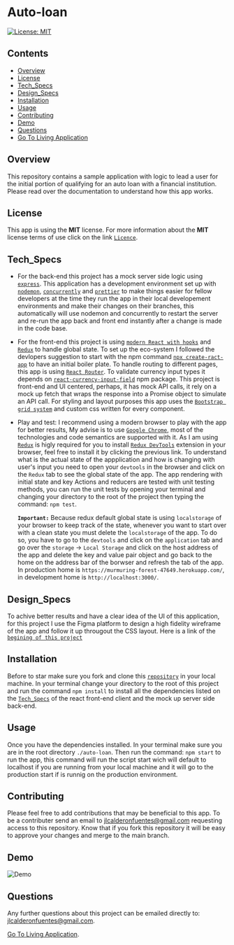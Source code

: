 # Auto-loan

[![License: MIT](https://img.shields.io/badge/License-MIT-yellow.svg)](https://opensource.org/licenses/MIT)

## Contents

- [Overview](#Overview)
- [License](#License)
- [Tech_Specs](#Tech_Specs)
- [Design_Specs](#Design_Specs)
- [Installation](#Installation)
- [Usage](#Usage)
- [Contributing](#Contributing)
- [Demo](#Demo)
- [Questions](#Questions)
- [Go To Living Application](https://murmuring-forest-47649.herokuapp.com/)

## Overview

This repository contains a sample application with logic to lead a user for the initial portion of qualifying for an auto loan with a financial institution. Please read over the documentation to understand how this app works.

## License

This app is using the **MIT** license. For more information about the **MIT** license terms of use click on the link [`Licence`](https://opensource.org/licenses/MIT).

## Tech_Specs

- For the back-end this project has a mock server side logic using [`express`](http://expressjs.com/). This application has a development environment set up with [`nodemon`](https://www.npmjs.com/package/nodemon), [`concurrently`](https://www.npmjs.com/package/concurrently) and [`prettier`](https://prettier.io/docs/en/) to make things easier for fellow developers at the time they run the app in their local developement environments and make their changes on their branches, this automatically will use nodemon and concurrently to restart the server and re-run the app back and front end instantly after a change is made in the code base.

- For the front-end this project is using [`modern React with hooks`](https://reactjs.org/docs/hooks-intro.html) and [`Redux`](https://redux.js.org/introduction/getting-started) to handle global state. To set up the eco-system I followed the devlopers suggestion to start with the npm command [`npx create-ract-app`](https://reactjs.org/docs/create-a-new-react-app.html) to have an initial boiler plate. To handle routing to different pages, this app is using [`React Router`](https://reactrouter.com/web/guides/quick-start). To validate currency input types it depends on [`react-currency-input-field`](https://www.npmjs.com/package/react-currency-input-field) npm package. This project is front-end and UI centered, perhaps, it has mock API calls, it rely on a mock up fetch that wraps the response into a Promise object to simulate an API call. For styling and layout purposes this app uses the [`Bootstrap grid system`](https://getbootstrap.com/docs/4.5/layout/grid/) and custom css written for every component.

- Play and test: I recommend using a modern browser to play with the app for better results, My advise is to use [`Google Chrome`](https://www.google.com/chrome/?brand=CHBD&geo=US&gclid=CjwKCAiAp4KCBhB6EiwAxRxbpNlRVQYlsxd6Xrdaxx1r656gunSF-wEG2UKGHXRDl7MdqteyoGzD7hoCo3AQAvD_BwE&gclsrc=aw.ds), most of the technologies and code semantics are supported with it. As I am using [`Redux`](https://redux.js.org/introduction/getting-started) is higly required for you to install [`Redux DevTools`](https://chrome.google.com/webstore/detail/redux-devtools/lmhkpmbekcpmknklioeibfkpmmfibljd?hl=en) extension in your browser, feel free to install it by clicking the previous link. To understand what is the actual state of the appplication and how is changing with user's input you need to open your `devtools` in the browser and click on the `Redux` tab to see the global state of the app. The app rendering with initial state and key Actions and reducers are tested with unit testing methods, you can run the unit tests by opening your terminal and changing your directory to the root of the project then typing the command: `npm test`.

  **`Important:`** Because redux default global state is using `localstorage` of your browser to keep track of the state, whenever you want to start over with a clean state you must delete the `localstorage` of the app. To do so, you have to go to the `devtools` and click on the `application` tab and go over the `storage` -> `Local Storage` and click on the host address of the app and delete the key and value pair object and go back to the home on the address bar of the borwser and refresh the tab of the app. In production home is `https://murmuring-forest-47649.herokuapp.com/`, in development home is `http://localhost:3000/`.

## Design_Specs

To achive better results and have a clear idea of the UI of this application, for this project I use the Figma platform to design a high fidelity wireframe of the app and follow it up througout the CSS layout. Here is a link of the [`begining of this project`](https://www.figma.com/files/project/19851673/Pre-Qualification-Auto-Loan-Web-App?fuid=915755752343741330)

## Installation

Before to star make sure you fork and clone this [`repository`](https://github.com/jlcalderon/auto-loan) in your local machine. In your terminal change your directory to the root of this project and run the command `npm install` to install all the dependencies listed on the [`Tech_Specs`](#Tech_Specs) of the react front-end client and the mock up server side back-end.

## Usage

Once you have the dependencies installed. In your terminal make sure you are in the root directory `./auto-loan`. Then run the command: `npm start` to run the app, this command will run the script start wich will default to localhost if you are running from your local machine and it will go to the production start if is runnig on the production environment.

## Contributing

Please feel free to add contributions that may be beneficial to this app.
To be a contributer send an email to <jlcalderonfuentes@gmail.com> requesting access to this repository. Know that if you fork this repository it will be easy to approve your changes and merge to the main branch.

## Demo

![Demo](./client/public/img/auto-loan-demo.gif)

## Questions

Any further questions about this project can be emailed directly to: <jlcalderonfuentes@gmail.com>.

[Go To Living Application](https://murmuring-forest-47649.herokuapp.com/).
